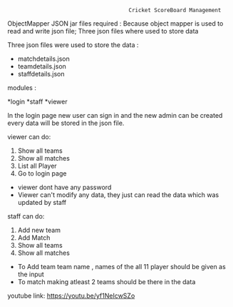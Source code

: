                                           Cricket ScoreBoard Management
ObjectMapper JSON jar files required : Because object mapper is used to read and write json file; Three json files where used to store data 

Three json files were used to store the data : 
  * matchdetails.json
  * teamdetails.json
  * staffdetails.json


modules :

  *login
  *staff
  *viewer

In the login page new user can sign in and the new admin can be created every data will be stored in the json file.

viewer can do:
  1. Show all teams
  2. Show all matches
  3. List all Player
  4. Go to login page
  
  * viewer dont have any password 
  * Viewer can't modify any data, they just can read the data which was updated by staff

staff can do:
  
  1. Add new team
  2. Add Match
  3. Show all teams
  4. Show all matches

  * To Add team team name , names of the all 11 player should be given as the input
  * To match making atleast 2 teams should be there in the data

youtube link: 
       https://youtu.be/yf1NeIcwSZo
